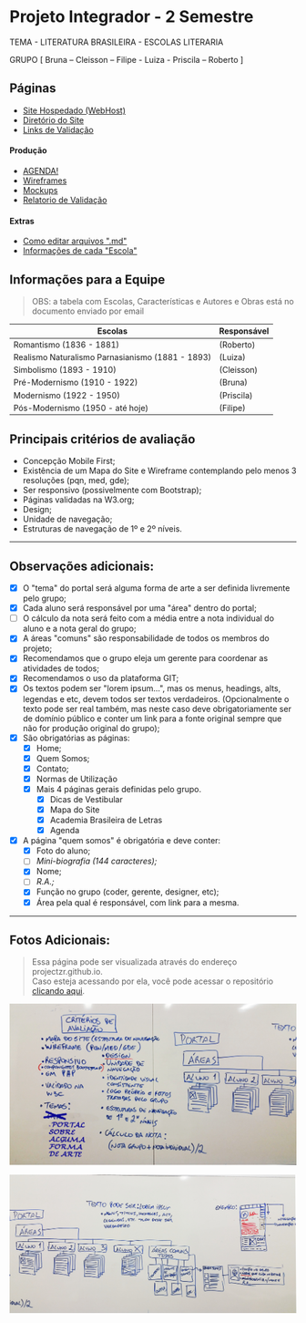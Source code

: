 # Projeto Integrador - 2 Semestre
TEMA  - LITERATURA BRASILEIRA - ESCOLAS LITERARIA 

GRUPO [ Bruna – Cleisson – Filipe - Luiza - Priscila – Roberto ]

## Páginas

* [Site Hospedado (WebHost)](https://brasil-literario.000webhostapp.com/)
* [Diretório do Site](site)
* [Links de Validação](documentation/VALIDACAO.md)

#### Produção
* [AGENDA!](documentation/AGENDA.md)
* [Wireframes](producao/wireframe)
* [Mockups](producao/mockup)
* [Relatorio de Validação](validacao.pdf)

#### Extras
* [Como editar arquivos ".md"](documentation/DICAS.md)
* [Informações de cada "Escola"](documentation/INFOS.md)

## Informações para a Equipe

> OBS: a tabela com Escolas, Características e Autores e Obras está no documento enviado por email

Escolas                                          | Responsável
------------------------------------------------ | -----------
Romantismo (1836 - 1881)                         | (Roberto)
Realismo Naturalismo Parnasianismo (1881 - 1893) | (Luiza)
Simbolismo (1893 - 1910)                         | (Cleisson)
Pré-Modernismo (1910 - 1922)                     | (Bruna)
Modernismo (1922 - 1950)                         | (Priscila)
Pós-Modernismo (1950 - até hoje)                 | (Filipe)


## Principais critérios de avaliação

* Concepção Mobile First;
* Existência de um Mapa do Site e Wireframe contemplando pelo menos 3 resoluções (pqn, med, gde);
* Ser responsivo (possivelmente com Bootstrap);
* Páginas validadas na W3.org;
* Design;
* Unidade de navegação;
* Estruturas de navegação de 1º e 2º níveis.

--------
## Observações adicionais:

- [x] O "tema" do portal será alguma forma de arte a ser definida livremente pelo grupo;
- [x] Cada aluno será responsável por uma "área" dentro do portal;
- [ ] O cálculo da nota será feito com a média entre a nota individual do aluno e a nota geral do grupo;
- [x] A áreas &quot;comuns&quot; são responsabilidade de todos os membros do projeto;
- [x] Recomendamos que o grupo eleja um gerente para coordenar as atividades de todos;
- [x] Recomendamos o uso da plataforma GIT;
- [x] Os textos podem ser &quot;lorem ipsum...&quot;, mas os menus, headings, alts, legendas e etc, devem todos ser textos verdadeiros. (Opcionalmente o texto pode ser real também, mas neste caso deve obrigatoriamente ser de domínio público e conter um link para a fonte original sempre que não for produção original do grupo);
- [x] São obrigatórias as páginas:
  - [x] Home;
  - [x] Quem Somos;
  - [x] Contato;
  - [x] Normas de Utilização
  - [x] Mais 4 páginas gerais definidas pelo grupo.
    - [x] Dicas de Vestibular
    - [x] Mapa do Site
    - [x] Academia Brasileira de Letras
    - [x] Agenda
- [x] A página "quem somos" é obrigatória e deve conter:
  - [x] Foto do aluno;
  - [ ] *Mini-biografia (144 caracteres);*
  - [x] Nome;
  - [ ] *R.A.;*
  - [x] Função no grupo (coder, gerente, designer, etc);
  - [x] Área pela qual é responsável, com link para a mesma.
  
--------
## Fotos Adicionais:
> Essa página pode ser visualizada através do endereço projectzr.github.io.<br>
> Caso esteja acessando por ela, você pode acessar o repositório [clicando aqui](https://github.com/projectzr/projectzr.github.io).

![projeto01](documentation/imagens/foto-projeto-01.jpg)

![projeto01](documentation/imagens/foto-projeto-02.jpg)
